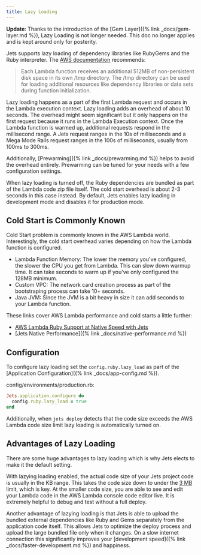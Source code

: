 ```yaml
---
title: Lazy Loading
---
```


**Update**: Thanks to the introduction of the [Gem Layer]({% link _docs/gem-layer.md %}), Lazy Loading is not longer needed. This doc no longer applies and is kept around only for posterity.

Jets supports lazy loading of dependency libraries like RubyGems and the Ruby interpreter.  The [AWS documentation](https://docs.aws.amazon.com/lambda/latest/dg/limits.html) recommends:

> Each Lambda function receives an additional 512MB of non-persistent disk space in its own /tmp directory. The /tmp directory can be used for loading additional resources like dependency libraries or data sets during function initialization.

Lazy loading happens as a part of the first Lambda request and occurs in the Lambda execution context.  Lazy loading adds an overhead of about 10 seconds. The overhead might seem significant but it only happens on the first request because it runs in the Lambda Execution context. Once the Lambda function is warmed up, additional requests respond in the millisecond range. A Jets request ranges in the 10s of milliseconds and a Mega Mode Rails request ranges in the 100s of milliseconds, usually from 100ms to 300ms.

Additionally, [Prewarming]({% link _docs/prewarming.md %}) helps to avoid the overhead entirely. Prewarming can be tuned for your needs with a few configuration settings.

When lazy loading is turned off, the Ruby dependencies are bundled as part of the Lambda code zip file itself. The cold start overhead is about 2-3 seconds in this case instead.  By default, Jets enables lazy loading in development mode and disables it for production mode.

## Cold Start is Commonly Known

Cold Start problem is commonly known in the AWS Lambda world.  Interestingly, the cold start overhead varies depending on how the Lambda function is configured.

* Lambda Function Memory: The lower the memory you've configured, the slower the CPU you get from Lambda. This can slow down warmup time.  It can take seconds to warm up if you've only configured the 128MB minimum.
* Custom VPC: The network card creation process as part of the bootstraping process can take 10+ seconds.
* Java JVM: Since the JVM is a bit heavy in size it can add seconds to your Lambda function.

These links cover AWS Lambda performance and cold starts a little further:

* [AWS Lambda Ruby Support at Native Speed with Jets](https://blog.boltops.com/2018/09/02/aws-lambda-ruby-support-at-native-speed-with-jets)
* [Jets Native Performance]({% link _docs/native-performance.md %})

## Configuration

To configure lazy loading set the `config.ruby.lazy_load` as part of the [Application Configuration]({% link _docs/app-config.md %}).

config/environments/production.rb:

```ruby
Jets.application.configure do
  config.ruby.lazy_load = true
end
```

Additionally, when `jets deploy` detects that the code size exceeds the AWS Lambda code size limit lazy loading is automatically turned on.

## Advantages of Lazy Loading

There are some huge advantages to lazy loading which is why Jets elects to make it the default setting.

With lazying loading enabled, the actual code size of your Jets project code is usually in the KB range.  This takes the code size down to under the [3 MB](https://docs.aws.amazon.com/lambda/latest/dg/limits.html) limit, which is key. At the smaller code size, you are able to see and edit your Lambda code in the AWS Lambda console code editor live.  It is extremely helpful to debug and test without a full deploy.

Another advantage of lazying loading is that Jets is able to upload the bundled external dependencies like Ruby and Gems separately from the application code itself. This allows Jets to optimize the deploy process and upload the large bundled file only when it changes.  On a slow internet connection this significantly improves your [development speed]({% link _docs/faster-development.md %}) and happiness.
